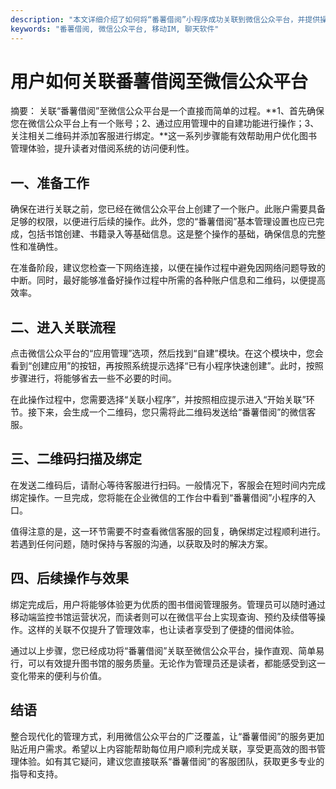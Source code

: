 ```yaml
---
description: "本文详细介绍了如何将“番薯借阅”小程序成功关联到微信公众平台，并提供操作步骤与注意事项。"
keywords: "番薯借阅, 微信公众平台, 移动IM, 聊天软件"
---
```

# 用户如何关联番薯借阅至微信公众平台

摘要： 关联“番薯借阅”至微信公众平台是一个直接而简单的过程。**1、首先确保您在微信公众平台上有一个账号；2、通过应用管理中的自建功能进行操作；3、关注相关二维码并添加客服进行绑定。**这一系列步骤能有效帮助用户优化图书管理体验，提升读者对借阅系统的访问便利性。

## 一、准备工作

确保在进行关联之前，您已经在微信公众平台上创建了一个账户。此账户需要具备足够的权限，以便进行后续的操作。此外，您的“番薯借阅”基本管理设置也应已完成，包括书馆创建、书籍录入等基础信息。这是整个操作的基础，确保信息的完整性和准确性。

在准备阶段，建议您检查一下网络连接，以便在操作过程中避免因网络问题导致的中断。同时，最好能够准备好操作过程中所需的各种账户信息和二维码，以便提高效率。

## 二、进入关联流程

点击微信公众平台的“应用管理”选项，然后找到“自建”模块。在这个模块中，您会看到“创建应用”的按钮，再按照系统提示选择“已有小程序快速创建”。此时，按照步骤进行，将能够省去一些不必要的时间。

在此操作过程中，您需要选择“关联小程序”，并按照相应提示进入“开始关联”环节。接下来，会生成一个二维码，您只需将此二维码发送给“番薯借阅”的微信客服。

## 三、二维码扫描及绑定

在发送二维码后，请耐心等待客服进行扫码。一般情况下，客服会在短时间内完成绑定操作。一旦完成，您将能在企业微信的工作台中看到“番薯借阅”小程序的入口。

值得注意的是，这一环节需要不时查看微信客服的回复，确保绑定过程顺利进行。若遇到任何问题，随时保持与客服的沟通，以获取及时的解决方案。

## 四、后续操作与效果

绑定完成后，用户将能够体验更为优质的图书借阅管理服务。管理员可以随时通过移动端监控书馆运营状况，而读者则可以在微信平台上实现查询、预约及续借等操作。这样的关联不仅提升了管理效率，也让读者享受到了便捷的借阅体验。

通过以上步骤，您已经成功将“番薯借阅”关联至微信公众平台，操作直观、简单易行，可以有效提升图书馆的服务质量。无论作为管理员还是读者，都能感受到这一变化带来的便利与价值。

## 结语

整合现代化的管理方式，利用微信公众平台的广泛覆盖，让“番薯借阅”的服务更加贴近用户需求。希望以上内容能帮助每位用户顺利完成关联，享受更高效的图书管理体验。如有其它疑问，建议您直接联系“番薯借阅”的客服团队，获取更多专业的指导和支持。
